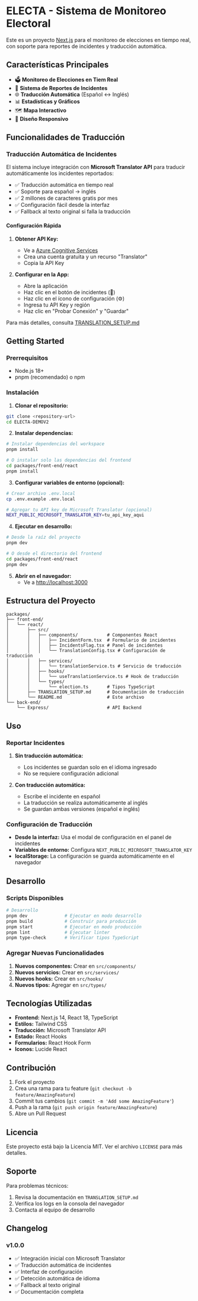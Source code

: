 # ELECTA - Sistema de Monitoreo Electoral

Este es un proyecto [Next.js](https://nextjs.org) para el monitoreo de elecciones en tiempo real, con soporte para reportes de incidentes y traducción automática.

## Características Principales

- 🗳️ **Monitoreo de Elecciones en Tiem Real**
- 🚨 **Sistema de Reportes de Incidentes**
- 🌐 **Traducción Automática** (Español ↔ Inglés)
- 📊 **Estadísticas y Gráficos**
- 🗺️ **Mapa Interactivo**
- 📱 **Diseño Responsivo**

## Funcionalidades de Traducción

### Traducción Automática de Incidentes

El sistema incluye integración con **Microsoft Translator API** para traducir automáticamente los incidentes reportados:

- ✅ Traducción automática en tiempo real
- ✅ Soporte para español → inglés
- ✅ 2 millones de caracteres gratis por mes
- ✅ Configuración fácil desde la interfaz
- ✅ Fallback al texto original si falla la traducción

#### Configuración Rápida

1. **Obtener API Key:**
   - Ve a [Azure Cognitive Services](https://azure.microsoft.com/en-us/services/cognitive-services/translator/)
   - Crea una cuenta gratuita y un recurso "Translator"
   - Copia la API Key

2. **Configurar en la App:**
   - Abre la aplicación
   - Haz clic en el botón de incidentes (🚨)
   - Haz clic en el ícono de configuración (⚙️)
   - Ingresa tu API Key y región
   - Haz clic en "Probar Conexión" y "Guardar"

Para más detalles, consulta [TRANSLATION_SETUP.md](./TRANSLATION_SETUP.md)

## Getting Started

### Prerrequisitos

- Node.js 18+ 
- pnpm (recomendado) o npm

### Instalación

1. **Clonar el repositorio:**
```bash
git clone <repository-url>
cd ELECTA-DEMOV2
```

2. **Instalar dependencias:**
```bash
# Instalar dependencias del workspace
pnpm install

# O instalar solo las dependencias del frontend
cd packages/front-end/react
pnpm install
```

3. **Configurar variables de entorno (opcional):**
```bash
# Crear archivo .env.local
cp .env.example .env.local

# Agregar tu API key de Microsoft Translator (opcional)
NEXT_PUBLIC_MICROSOFT_TRANSLATOR_KEY=tu_api_key_aqui
```

4. **Ejecutar en desarrollo:**
```bash
# Desde la raíz del proyecto
pnpm dev

# O desde el directorio del frontend
cd packages/front-end/react
pnpm dev
```

5. **Abrir en el navegador:**
   - Ve a [http://localhost:3000](http://localhost:3000)

## Estructura del Proyecto

```
packages/
├── front-end/
│   └── react/
│       ├── src/
│       │   ├── components/           # Componentes React
│       │   │   ├── IncidentForm.tsx  # Formulario de incidentes
│       │   │   ├── IncidentsFlag.tsx # Panel de incidentes
│       │   │   └── TranslationConfig.tsx # Configuración de traducción
│       │   ├── services/
│       │   │   └── translationService.ts # Servicio de traducción
│       │   ├── hooks/
│       │   │   └── useTranslationService.ts # Hook de traducción
│       │   └── types/
│       │       └── election.ts       # Tipos TypeScript
│       ├── TRANSLATION_SETUP.md      # Documentación de traducción
│       └── README.md                 # Este archivo
└── back-end/
    └── Express/                      # API Backend
```

## Uso

### Reportar Incidentes

1. **Sin traducción automática:**
   - Los incidentes se guardan solo en el idioma ingresado
   - No se requiere configuración adicional

2. **Con traducción automática:**
   - Escribe el incidente en español
   - La traducción se realiza automáticamente al inglés
   - Se guardan ambas versiones (español e inglés)

### Configuración de Traducción

- **Desde la interfaz:** Usa el modal de configuración en el panel de incidentes
- **Variables de entorno:** Configura `NEXT_PUBLIC_MICROSOFT_TRANSLATOR_KEY`
- **localStorage:** La configuración se guarda automáticamente en el navegador

## Desarrollo

### Scripts Disponibles

```bash
# Desarrollo
pnpm dev              # Ejecutar en modo desarrollo
pnpm build            # Construir para producción
pnpm start            # Ejecutar en modo producción
pnpm lint             # Ejecutar linter
pnpm type-check       # Verificar tipos TypeScript
```

### Agregar Nuevas Funcionalidades

1. **Nuevos componentes:** Crear en `src/components/`
2. **Nuevos servicios:** Crear en `src/services/`
3. **Nuevos hooks:** Crear en `src/hooks/`
4. **Nuevos tipos:** Agregar en `src/types/`

## Tecnologías Utilizadas

- **Frontend:** Next.js 14, React 18, TypeScript
- **Estilos:** Tailwind CSS
- **Traducción:** Microsoft Translator API
- **Estado:** React Hooks
- **Formularios:** React Hook Form
- **Iconos:** Lucide React

## Contribución

1. Fork el proyecto
2. Crea una rama para tu feature (`git checkout -b feature/AmazingFeature`)
3. Commit tus cambios (`git commit -m 'Add some AmazingFeature'`)
4. Push a la rama (`git push origin feature/AmazingFeature`)
5. Abre un Pull Request

## Licencia

Este proyecto está bajo la Licencia MIT. Ver el archivo `LICENSE` para más detalles.

## Soporte

Para problemas técnicos:
1. Revisa la documentación en `TRANSLATION_SETUP.md`
2. Verifica los logs en la consola del navegador
3. Contacta al equipo de desarrollo

## Changelog

### v1.0.0
- ✅ Integración inicial con Microsoft Translator
- ✅ Traducción automática de incidentes
- ✅ Interfaz de configuración
- ✅ Detección automática de idioma
- ✅ Fallback al texto original
- ✅ Documentación completa
